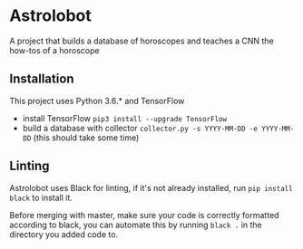 # Astrolobot
A project that builds a database of horoscopes and teaches a CNN the how-tos of a horoscope

## Installation
This project uses Python 3.6.* and TensorFlow
* install TensorFlow `pip3 install --upgrade TensorFlow`
* build a database with collector `collector.py -s YYYY-MM-DD -e YYYY-MM-DD` (this should take some time)

## Linting
Astrolobot uses Black for linting, if it's not already installed, run `pip install black` to install it.

Before merging with master, make sure your code is correctly formatted according to black, you can automate this by running `black .` in the directory you added code to.